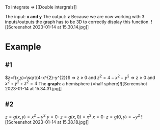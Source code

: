 To integrate => [[Double intergrals]]

The input: **x and y**
The output: **z**
Because we are now working with 3 inputs/outputs the graph has to be 3D to correctly display this function. 
![[Screenshot 2023-01-14 at 15.30.14.jpg]]
# Example
## #1
$z=f(x,y)=\sqrt{4-x^{2}-y^{2}}$ 
⇒ z ≥ 0 and $z^{2}=4-x^{2}-y^{2}$
⇒ z ≥ 0 and $x^{2}+y^{2}+z^{2}=4$
The **graph**: a hemisphere (=half sphere)![[Screenshot 2023-01-14 at 15.34.31.jpg]]
## #2
$z=g(x,y)=x^{2}-y^{2}$
	$y=0:\,\,z=g(x,0)=x^{2}$
	$x=0:\,\,z=g(0,y)=-y^{2}$
![[Screenshot 2023-01-14 at 15.38.18.jpg]]
